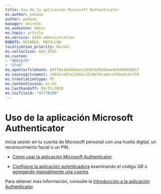```yaml
---
title: Uso de la aplicación Microsoft Authenticator
ms.author: pebaum
author: pebaum
manager: mnirkhe
ms.audience: Admin
ms.topic: article
ms.service: o365-administration
ROBOTS: NOINDEX, NOFOLLOW
localization_priority: Normal
ms.collection: Adm_O365
ms.custom:
- "9001679"
- "3744"
ms.openlocfilehash: 69ff8e3e0d9eeec2d39d1d5ddb4e4e540895d017
ms.sourcegitcommit: c6692ce0fa1358ec3529e59ca0ecdfdea4cdc759
ms.translationtype: MT
ms.contentlocale: es-ES
ms.lasthandoff: 09/15/2020
ms.locfileid: "47770100"
---
```

# <a name="using-the-microsoft-authenticator-app"></a>Uso de la aplicación Microsoft Authenticator

Inicia sesión en tu cuenta de Microsoft personal con una huella digital, un reconocimiento facial o un PIN.

- [Cómo usar la aplicación Microsoft Authenticator](https://support.microsoft.com/help/4026727/microsoft-account-how-to-use-the-microsoft-authenticator-app). 

- [Configure la aplicación autenticadora](https://docs.microsoft.com/azure/active-directory/user-help/security-info-setup-auth-app) examinando el código QR o [agregando manualmente una cuenta](https://docs.microsoft.com/azure/active-directory/user-help/user-help-auth-app-add-account-manual).  

Para obtener más información, consulte la [Introducción a la aplicación Authenticator](https://docs.microsoft.com/azure/active-directory/user-help/user-help-auth-app-overview).
